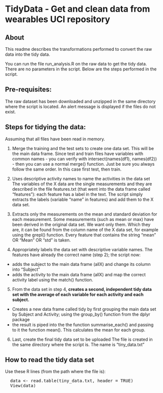 # TidyData - Get and clean data from wearables UCI repository
## About
This readme describes the transformations performed to convert the raw data into the tidy data.

You can run the file run_analysis.R on the raw data to get the tidy data. There are no parameters in the script.
Below are the steps performed in the script.

## Pre-requisites:
The raw dataset has been downloaded and unzipped in the same directory where the script is located. An alert message is displayed if the files do not exist.

## Steps for tidying the data:
Assuming that all files have been read in memory.

1. Merge the training and the test sets to create one data set. This will be the main data frame.
Since test and train files have variables with common names - you can verify with intersect(names(df1), names(df2)) - then you can use a normal merge() function.
Just be sure you always follow the same order. In this case first test, then train.

2. Uses descriptive activity names to name the activities in the data set
The variables of the X data are the single measurements and they are described in the file features.txt (that went into the data frame called “features”): each feature has a label in the text.
The script simply extracts the labels (variable “name” in features) and add them to the X data set.

3. Extracts only the measurements on the mean and standard deviation for each measurement. 
Some measurements (such as mean or max) have been derived in the original data set. We want only them.
Which they are, it can be found from the column name of the X data set, for example using the grepl() function.
Every feature that contains the string “mean” OR “Mean” OR “std” is taken.

4. Appropriately labels the data set with descriptive variable names. 
The  features have already the correct name (step 2); the script now:
 - adds the subject to the main data frame (allX) and change its column into “Subject”
 - adds the activity to the main data frame (allX) and map the correct activity label using the match() function.

5. From the data set in step 4, **creates a second, independent tidy data set with the average of each variable for each activity and each subject.**
 - Creates a new data frame called tidy by first grouping the main data set by Subject and Activity; using the group_by() function from the dplyr package
 - the result is piped into the the function summarise_each() and passing to it the function mean(). This calculates the mean for each group.

6. Last, create the final tidy data set to be uploaded
The file is created in the same directory where the script is. The name is “tiny_data.txt”

## How to read the tidy data set
Use these R lines (from the path where the file is):
<pre>
  data <- read.table(tiny_data.txt, header = TRUE)
  View(data)
</pre>